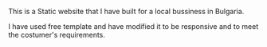 This is a Static website that I have built for a local bussiness in Bulgaria.

I have used free template and have modified it to be responsive and to meet the costumer's requirements.

